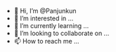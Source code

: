 - 👋 Hi, I’m @Panjunkun
- 👀 I’m interested in ...
- 🌱 I’m currently learning ...
- 💞️ I’m looking to collaborate on ...
- 📫 How to reach me ...

<!---
Panjunkun/Panjunkun is a ✨ special ✨ repository because its `README.md` (this file) appears on your GitHub profile.
You can click the Preview link to take a look at your changes.
--->
